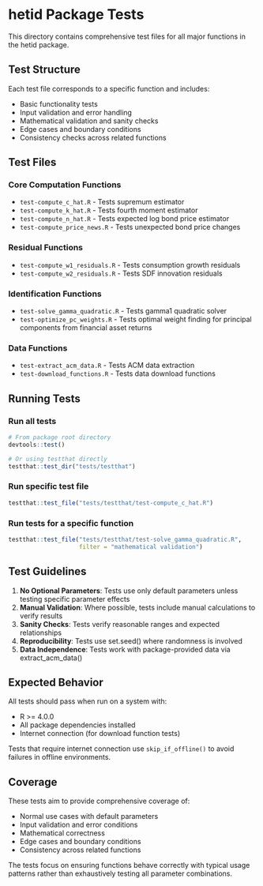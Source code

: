 # hetid Package Tests

This directory contains comprehensive test files for all major functions in the hetid package.

## Test Structure

Each test file corresponds to a specific function and includes:
- Basic functionality tests
- Input validation and error handling
- Mathematical validation and sanity checks
- Edge cases and boundary conditions
- Consistency checks across related functions

## Test Files

### Core Computation Functions
- `test-compute_c_hat.R` - Tests supremum estimator
- `test-compute_k_hat.R` - Tests fourth moment estimator
- `test-compute_n_hat.R` - Tests expected log bond price estimator
- `test-compute_price_news.R` - Tests unexpected bond price changes

### Residual Functions
- `test-compute_w1_residuals.R` - Tests consumption growth residuals
- `test-compute_w2_residuals.R` - Tests SDF innovation residuals

### Identification Functions
- `test-solve_gamma_quadratic.R` - Tests gamma1 quadratic solver
- `test-optimize_pc_weights.R` - Tests optimal weight finding for principal components from financial asset returns

### Data Functions
- `test-extract_acm_data.R` - Tests ACM data extraction
- `test-download_functions.R` - Tests data download functions

## Running Tests

### Run all tests
```r
# From package root directory
devtools::test()

# Or using testthat directly
testthat::test_dir("tests/testthat")
```

### Run specific test file
```r
testthat::test_file("tests/testthat/test-compute_c_hat.R")
```

### Run tests for a specific function
```r
testthat::test_file("tests/testthat/test-solve_gamma_quadratic.R",
                    filter = "mathematical validation")
```

## Test Guidelines

1. **No Optional Parameters**: Tests use only default parameters unless testing specific parameter effects
2. **Manual Validation**: Where possible, tests include manual calculations to verify results
3. **Sanity Checks**: Tests verify reasonable ranges and expected relationships
4. **Reproducibility**: Tests use set.seed() where randomness is involved
5. **Data Independence**: Tests work with package-provided data via extract_acm_data()

## Expected Behavior

All tests should pass when run on a system with:
- R >= 4.0.0
- All package dependencies installed
- Internet connection (for download function tests)

Tests that require internet connection use `skip_if_offline()` to avoid failures in offline environments.

## Coverage

These tests aim to provide comprehensive coverage of:
- Normal use cases with default parameters
- Input validation and error conditions
- Mathematical correctness
- Edge cases and boundary conditions
- Consistency across related functions

The tests focus on ensuring functions behave correctly with typical usage patterns rather than exhaustively testing all parameter combinations.
